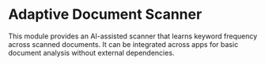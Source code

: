 # Adaptive Document Scanner

This module provides an AI-assisted scanner that learns keyword frequency across scanned documents. It can be integrated across apps for basic document analysis without external dependencies.
